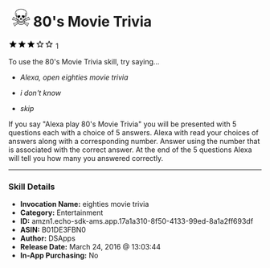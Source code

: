 # &nbsp;<img src="skill_icon" alt="80's Movie Trivia icon" width="36"> 80's Movie Trivia
![3 stars](../../images/ic_star_black_18dp_1x.png)![3 stars](../../images/ic_star_black_18dp_1x.png)![3 stars](../../images/ic_star_black_18dp_1x.png)![3 stars](../../images/ic_star_border_black_18dp_1x.png)![3 stars](../../images/ic_star_border_black_18dp_1x.png) 1

To use the 80's Movie Trivia skill, try saying...

* *Alexa, open eighties movie trivia*

* *i don't know*

* *skip*

If you say "Alexa play 80's Movie Trivia" you will be presented with 5 questions each with a choice of 5 answers.  Alexa with read your choices of answers along with a corresponding number.  Answer using the number that is associated with the correct answer.  At the end of the 5 questions Alexa will tell you how many you answered correctly.

***

### Skill Details

* **Invocation Name:** eighties movie trivia
* **Category:** Entertainment
* **ID:** amzn1.echo-sdk-ams.app.17a1a310-8f50-4133-99ed-8a1a2ff693df
* **ASIN:** B01DE3FBN0
* **Author:** DSApps
* **Release Date:** March 24, 2016 @ 13:03:44
* **In-App Purchasing:** No
